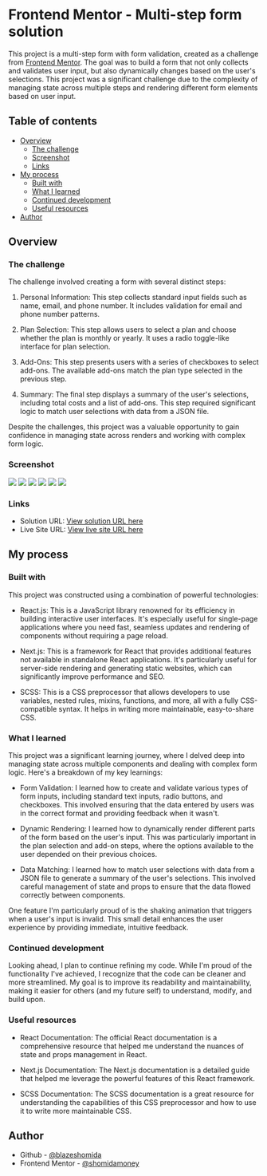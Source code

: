 # Frontend Mentor - Multi-step form solution <!-- omit from toc -->

This project is a multi-step form with form validation, created as a challenge from [Frontend Mentor](https://www.frontendmentor.io/challenges/multistep-form-YVAnSdqQBJ). The goal was to build a form that not only collects and validates user input, but also dynamically changes based on the user's selections. This project was a significant challenge due to the complexity of managing state across multiple steps and rendering different form elements based on user input. 

## Table of contents <!-- omit from toc -->

- [Overview](#overview)
  - [The challenge](#the-challenge)
  - [Screenshot](#screenshot)
  - [Links](#links)
- [My process](#my-process)
  - [Built with](#built-with)
  - [What I learned](#what-i-learned)
  - [Continued development](#continued-development)
  - [Useful resources](#useful-resources)
- [Author](#author)


## Overview

### The challenge

The challenge involved creating a form with several distinct steps:

1. Personal Information: This step collects standard input fields such as name, email, and phone number. It includes validation for email and phone number patterns.

2. Plan Selection: This step allows users to select a plan and choose whether the plan is monthly or yearly. It uses a radio toggle-like interface for plan selection.

3. Add-Ons: This step presents users with a series of checkboxes to select add-ons. The available add-ons match the plan type selected in the previous step.

4. Summary: The final step displays a summary of the user's selections, including total costs and a list of add-ons. This step required significant logic to match user selections with data from a JSON file.

Despite the challenges, this project was a valuable opportunity to gain confidence in managing state across renders and working with complex form logic.

### Screenshot

![](./public/screenshots/final-6.jpeg)
![](./public/screenshots/final-3.jpeg)
![](./public/screenshots/final-5.jpeg)
![](./public/screenshots/final-4.jpeg)
![](./public/screenshots/final-2.jpeg)
![](./public/screenshots/final-1.jpeg)


### Links

- Solution URL: [View solution URL here](https://your-solution-url.com)
- Live Site URL: [View live site URL here](https://your-live-site-url.com)

## My process

### Built with

This project was constructed using a combination of powerful technologies:

- React.js: This is a JavaScript library renowned for its efficiency in building interactive user interfaces. It's especially useful for single-page applications where you need fast, seamless updates and rendering of components without requiring a page reload.

- Next.js: This is a framework for React that provides additional features not available in standalone React applications. It's particularly useful for server-side rendering and generating static websites, which can significantly improve performance and SEO.

- SCSS: This is a CSS preprocessor that allows developers to use variables, nested rules, mixins, functions, and more, all with a fully CSS-compatible syntax. It helps in writing more maintainable, easy-to-share CSS.

### What I learned

This project was a significant learning journey, where I delved deep into managing state across multiple components and dealing with complex form logic. Here's a breakdown of my key learnings:

- Form Validation: I learned how to create and validate various types of form inputs, including standard text inputs, radio buttons, and checkboxes. This involved ensuring that the data entered by users was in the correct format and providing feedback when it wasn't.

- Dynamic Rendering: I learned how to dynamically render different parts of the form based on the user's input. This was particularly important in the plan selection and add-on steps, where the options available to the user depended on their previous choices.

- Data Matching: I learned how to match user selections with data from a JSON file to generate a summary of the user's selections. This involved careful management of state and props to ensure that the data flowed correctly between components.

One feature I'm particularly proud of is the shaking animation that triggers when a user's input is invalid. This small detail enhances the user experience by providing immediate, intuitive feedback.

### Continued development

Looking ahead, I plan to continue refining my code. While I'm proud of the functionality I've achieved, I recognize that the code can be cleaner and more streamlined. My goal is to improve its readability and maintainability, making it easier for others (and my future self) to understand, modify, and build upon.

### Useful resources

- React Documentation: The official React documentation is a comprehensive resource that helped me understand the nuances of state and props management in React.

- Next.js Documentation: The Next.js documentation is a detailed guide that helped me leverage the powerful features of this React framework.

- SCSS Documentation: The SCSS documentation is a great resource for understanding the capabilities of this CSS preprocessor and how to use it to write more maintainable CSS.

## Author

- Github - [@blazeshomida](https://www.your-site.com)
- Frontend Mentor - [@shomidamoney](https://www.frontendmentor.io/profile/shomidamoney)
